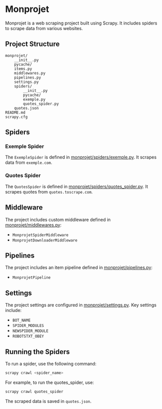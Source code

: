 # Monprojet

Monprojet is a web scraping project built using Scrapy. It includes spiders to scrape data from various websites.

## Project Structure

```plaintext
monprojet/
    __init__.py
    pycache/
    items.py
    middlewares.py
    pipelines.py
    settings.py
    spiders/
        __init__.py
        pycache/
        exemple.py
        quotes_spider.py
    quotes.json
README.md
scrapy.cfg
```

## Spiders

### Exemple Spider

The `ExempleSpider` is defined in [monprojet/spiders/exemple.py](monprojet/spiders/exemple.py). It scrapes data from `exemple.com`.

### Quotes Spider

The `QuotesSpider` is defined in [monprojet/spiders/quotes_spider.py](monprojet/spiders/quotes_spider.py). It scrapes quotes from `quotes.toscrape.com`.

## Middleware

The project includes custom middleware defined in [monprojet/middlewares.py](monprojet/middlewares.py):

- `MonprojetSpiderMiddleware`
- `MonprojetDownloaderMiddleware`

## Pipelines

The project includes an item pipeline defined in [monprojet/pipelines.py](monprojet/pipelines.py):

- `MonprojetPipeline`

## Settings

The project settings are configured in [monprojet/settings.py](monprojet/settings.py). Key settings include:

- `BOT_NAME`
- `SPIDER_MODULES`
- `NEWSPIDER_MODULE`
- `ROBOTSTXT_OBEY`

## Running the Spiders

To run a spider, use the following command:

```sh
scrapy crawl <spider_name>
```

For example, to run the quotes_spider, use:

```sh
scrapy crawl quotes_spider
```

The scraped data is saved in `quotes.json`.
